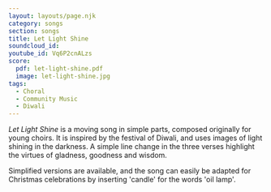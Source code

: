 ```yaml
---
layout: layouts/page.njk
category: songs
section: songs
title: Let Light Shine
soundcloud_id: 
youtube_id: Vq6P2cnALzs
score:
  pdf: let-light-shine.pdf
  image: let-light-shine.jpg
tags:
  - Choral
  - Community Music
  - Diwali
---
```


*Let Light Shine* is a moving song in simple parts, composed originally for young choirs. It is inspired by the festival of Diwali, and uses images of light shining in the darkness. A simple line change in the three verses highlight the virtues of gladness, goodness and wisdom. 

Simplified versions are available, and the song can easily be adapted for Christmas celebrations by inserting 'candle' for the words 'oil lamp'.

